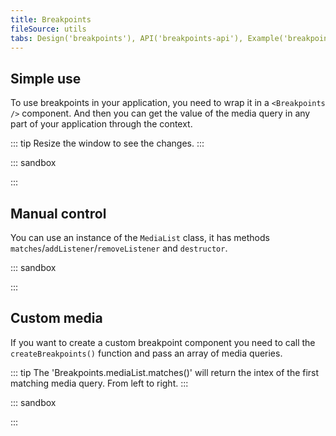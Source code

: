 ```yaml
---
title: Breakpoints
fileSource: utils
tabs: Design('breakpoints'), API('breakpoints-api'), Example('breakpoints-code')
---
```


## Simple use

To use breakpoints in your application, you need to wrap it in a `<Breakpoints />` component.
And then you can get the value of the media query in any part of your application through the context.

::: tip
Resize the window to see the changes.
:::

::: sandbox

<script lang="tsx">
import React from 'react';
import Breakpoints from '@semcore/ui/breakpoints';
import Button from '@semcore/ui/button';

const buttonSizes = ['m', 'l'] as const;

const Example = () => {
  const index = React.useContext(Breakpoints.Context);

  return <Button size={buttonSizes[index]}>Button size {buttonSizes[index]}</Button>;
};

const Demo = () => {
  return (
    <Breakpoints>
      <Example />
    </Breakpoints>
  );
};
</script>

:::

## Manual control

You can use an instance of the `MediaList` class, it has methods `matches`/`addListener`/`removeListener` and `destructor`.

::: sandbox

<script lang="tsx">
import React from 'react';
import Breakpoints from '@semcore/ui/breakpoints';
import Button from '@semcore/ui/button';

const Demo = () => {
  const [index, setIndex] = React.useState(Breakpoints.mediaList.matches());

  React.useEffect(() => {
    const unsubscribe = Breakpoints.mediaList.addListener((index) => {
      setIndex(index);
    });
    return () => {
      unsubscribe();
    };
  }, []);

  return <Button size={(['m', 'l'] as const)[index]}>Button size {['M', 'L'][index]}</Button>;
};
</script>

:::

## Custom media

If you want to create a custom breakpoint component you need to call the `createBreakpoints()` function and pass an array of media queries.

::: tip
The 'Breakpoints.mediaList.matches()' will return the intex of the first matching media query. From left to right.
:::

::: sandbox

<script lang="tsx">
import React from 'react';
import { createBreakpoints } from '@semcore/ui/breakpoints';

const MEDIA = [
  '(max-width: 300px)',
  '(max-width: 500px)',
  '(max-width: 700px)',
  '(max-width: 900px)',
  '(max-width: 1100px)',
];
const Breakpoints = createBreakpoints(MEDIA);

const Example = () => {
  const index = React.useContext(Breakpoints.Context);

  return <div>Media matches "{MEDIA[index] || 'ZOOM WINDOW'}"</div>;
};

const Demo = () => {
  return (
    <Breakpoints>
      <Example />
    </Breakpoints>
  );
};
</script>

:::
